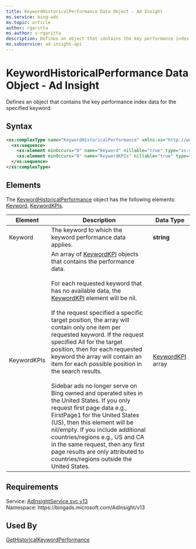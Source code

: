 ```yaml
---
title: KeywordHistoricalPerformance Data Object - Ad Insight
ms.service: bing-ads
ms.topic: article
author: rgaritta
ms.author: v-rgaritta
description: Defines an object that contains the key performance index data for the specified keyword.
ms.subservice: ad-insight-api
---
```

# KeywordHistoricalPerformance Data Object - Ad Insight
Defines an object that contains the key performance index data for the specified keyword.

## Syntax
```xml
<xs:complexType name="KeywordHistoricalPerformance" xmlns:xs="http://www.w3.org/2001/XMLSchema">
  <xs:sequence>
    <xs:element minOccurs="0" name="Keyword" nillable="true" type="xs:string" />
    <xs:element minOccurs="0" name="KeywordKPIs" nillable="true" type="tns:ArrayOfKeywordKPI" />
  </xs:sequence>
</xs:complexType>
```

## <a name="elements"></a>Elements

The [KeywordHistoricalPerformance](keywordhistoricalperformance.md) object has the following elements: [Keyword](#keyword), [KeywordKPIs](#keywordkpis).

|Element|Description|Data Type|
|-----------|---------------|-------------|
|<a name="keyword"></a>Keyword|The keyword to which the keyword performance data applies.|**string**|
|<a name="keywordkpis"></a>KeywordKPIs|An array of [KeywordKPI](keywordkpi.md) objects that contains the performance data.<br/><br/>For each requested keyword that has no available data, the [KeywordKPI](keywordkpi.md) element will be nil.<br/><br/>If the request specified a specific target position, the array will contain only one item per requested keyword. If the request specified All for the target position, then for each requested keyword the array will contain an item for each possible position in the search results.<br/><br/>Sidebar ads no longer serve on Bing owned and operated sites in the United States. If you only request first page data e.g., FirstPage1 for the United States (US), then this element will be nil/empty. If you include additional countries/regions e.g., US and CA in the same request, then any first page results are only attributed to countries/regions outside the United States.|[KeywordKPI](keywordkpi.md) array|

## Requirements
Service: [AdInsightService.svc v13](https://adinsight.api.bingads.microsoft.com/Api/Advertiser/AdInsight/v13/AdInsightService.svc)  
Namespace: https\://bingads.microsoft.com/AdInsight/v13  

## Used By
[GetHistoricalKeywordPerformance](gethistoricalkeywordperformance.md)  
